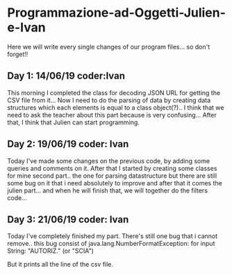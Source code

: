 # Programmazione-ad-Oggetti-Julien-e-Ivan
Here we will write every single changes of our program files... so don't forget!! 

Day 1:  14/06/19  coder:Ivan
----------------------------
This morning I completed the class for decoding JSON URL for getting the CSV file from it...
Now I need to do the parsing of data by creating data structures which each elements is equal to a class object(?)..
I think that we need to ask the teacher about this part because is very confusing...
After that, I think that Julien can start programming.

Day 2:  19/06/19 coder: Ivan
----------------------------
Today I've made some changes on the previous code, by adding some queries and comments on it. After that I started by creating some classes for mine second part.. the one for parsing datastructure but there are still some bug on it that i need absolutely to improve and after that it comes the julien part... and when he will finish that, we will together do the filters code... 

Day 3: 21/06/19 coder: Ivan
---------------------------
Today I've completely finished my part. There's still one bug that i cannot remove.. this bug consist of  java.lang.NumberFormatException: for input String: "AUTORIZ." (or "SCIA")

But it prints all the line of the csv file.
